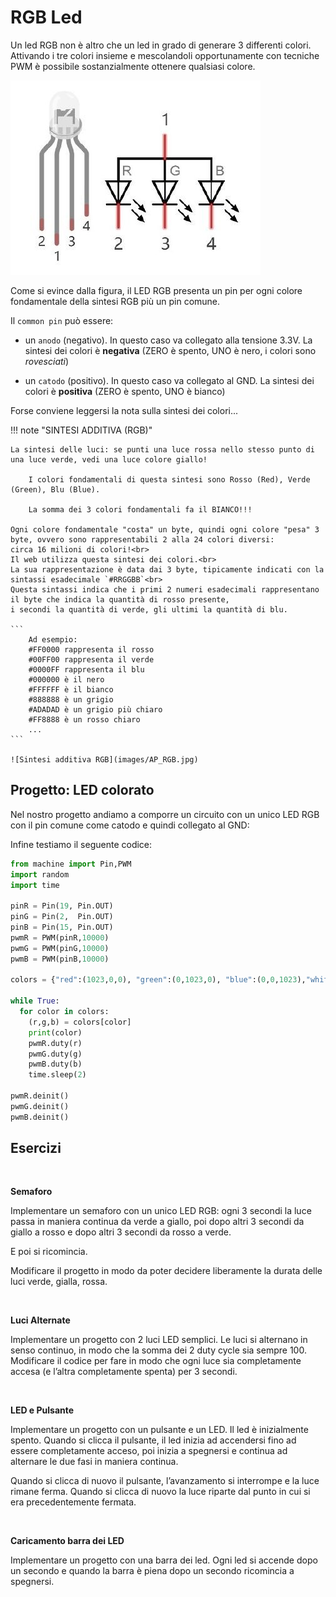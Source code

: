 # RGB Led


Un led RGB non è altro che un led in grado di generare 3 differenti colori. Attivando i tre colori insieme e mescolandoli
opportunamente con tecniche PWM è possibile sostanzialmente ottenere qualsiasi colore.


![RGB LED](images/AP_RGB_LED.jpg)


Come si evince dalla figura, il LED RGB presenta un pin per ogni colore fondamentale della sintesi RGB più un pin comune.

Il `common pin` può essere:

- un `anodo` (negativo). In questo caso va collegato alla tensione 3.3V. La sintesi dei colori è **negativa** (ZERO è spento, UNO è nero, i colori sono *rovesciati*)

- un `catodo` (positivo). In questo caso va collegato al GND. La sintesi dei colori è **positiva** (ZERO è spento, UNO è bianco)


Forse conviene leggersi la nota sulla sintesi dei colori...


!!! note "SINTESI ADDITIVA (RGB)"

    La sintesi delle luci: se punti una luce rossa nello stesso punto di una luce verde, vedi una luce colore giallo!

        I colori fondamentali di questa sintesi sono Rosso (Red), Verde (Green), Blu (Blue).

        La somma dei 3 colori fondamentali fa il BIANCO!!!

    Ogni colore fondamentale "costa" un byte, quindi ogni colore "pesa" 3 byte, ovvero sono rappresentabili 2 alla 24 colori diversi:
    circa 16 milioni di colori!<br>
    Il web utilizza questa sintesi dei colori.<br>
    La sua rappresentazione è data dai 3 byte, tipicamente indicati con la sintassi esadecimale `#RRGGBB`<br>
    Questa sintassi indica che i primi 2 numeri esadecimali rappresentano il byte che indica la quantità di rosso presente,
    i secondi la quantità di verde, gli ultimi la quantità di blu.

    ```
        Ad esempio:
        #FF0000 rappresenta il rosso
        #00FF00 rappresenta il verde
        #0000FF rappresenta il blu
        #000000 è il nero
        #FFFFFF è il bianco
        #888888 è un grigio
        #ADADAD è un grigio più chiaro
        #FF8888 è un rosso chiaro
        ...
    ```

    ![Sintesi additiva RGB](images/AP_RGB.jpg)




<!-- ################################################################################# -->
## Progetto: LED colorato

Nel nostro progetto andiamo a comporre un circuito con un unico LED RGB con il pin comune come catodo e quindi collegato al GND:

Infine testiamo il seguente codice:


``` py
from machine import Pin,PWM
import random
import time

pinR = Pin(19, Pin.OUT)
pinG = Pin(2,  Pin.OUT)
pinB = Pin(15, Pin.OUT)
pwmR = PWM(pinR,10000)
pwmG = PWM(pinG,10000)
pwmB = PWM(pinB,10000)

colors = {"red":(1023,0,0), "green":(0,1023,0), "blue":(0,0,1023),"white":(1023,1023,1023) }

while True:
  for color in colors:
    (r,g,b) = colors[color]
    print(color)
    pwmR.duty(r)
    pwmG.duty(g)
    pwmB.duty(b)
    time.sleep(2)

pwmR.deinit()
pwmG.deinit()
pwmB.deinit()
```


<!-- ################################################################################# -->
## Esercizi

<br>

**Semaforo**

Implementare un semaforo con un unico LED RGB: ogni 3 secondi la luce passa in maniera continua  da verde a giallo,
poi dopo altri 3 secondi da giallo a rosso e dopo altri 3 secondi da rosso a verde.

E poi si ricomincia.

Modificare il progetto in modo da poter decidere liberamente la durata delle luci verde, gialla, rossa.

<br>

**Luci Alternate**

Implementare un progetto con 2 luci LED semplici. Le luci si alternano in senso continuo, in modo che la somma dei 2 duty cycle sia sempre 100.<br>
Modificare il codice per fare in modo che ogni luce sia completamente accesa (e l’altra completamente spenta) per 3 secondi.

<br>

**LED e Pulsante**

Implementare un progetto con un pulsante e un LED. Il led è inizialmente spento. Quando si clicca il pulsante, il led inizia ad accendersi
fino ad essere completamente acceso, poi inizia a spegnersi e continua ad alternare le due fasi in maniera continua.

Quando si clicca di nuovo il pulsante, l’avanzamento si interrompe e la luce rimane ferma. Quando si clicca di nuovo la luce riparte dal punto
in cui si era precedentemente fermata.

<br>

**Caricamento barra dei LED**

Implementare un progetto con una barra dei led. Ogni led si accende dopo un secondo e quando la barra è piena dopo un secondo
ricomincia a spegnersi.


<br>
<br>
<br>

